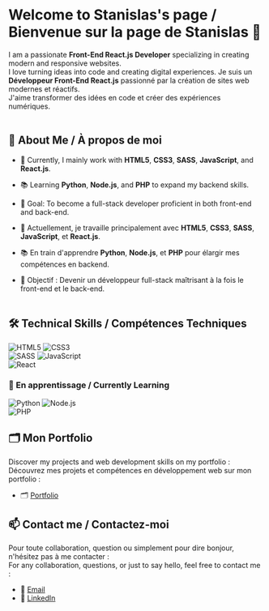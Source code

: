 # Welcome to Stanislas's page / Bienvenue sur la page de Stanislas 👋

I am a passionate **Front-End React.js Developer** specializing in creating modern and responsive websites.<br>
I love turning ideas into code and creating digital experiences.
Je suis un **Développeur Front-End React.js** passionné par la création de sites web modernes et réactifs.<br> 
J'aime transformer des idées en code et créer des expériences numériques.<br><br>

## 💼 About Me / À propos de moi

- 🌱 Currently, I mainly work with **HTML5**, **CSS3**, **SASS**, **JavaScript**, and **React.js**.<br>
- 📚 Learning **Python**, **Node.js**, and **PHP** to expand my backend skills.<br>
- 🎯 Goal: To become a full-stack developer proficient in both front-end and back-end.<br>

- 🌱 Actuellement, je travaille principalement avec **HTML5**, **CSS3**, **SASS**, **JavaScript**, et **React.js**.<br>
- 📚 En train d'apprendre **Python**, **Node.js**, et **PHP** pour élargir mes compétences en backend.<br>
- 🎯 Objectif : Devenir un développeur full-stack maîtrisant à la fois le front-end et le back-end.<br><br>

## 🛠️ Technical Skills / Compétences Techniques

![HTML5](https://img.shields.io/badge/-HTML5-E34F26?style=flat&logo=html5&logoColor=white)
![CSS3](https://img.shields.io/badge/-CSS3-1572B6?style=flat&logo=css3)<br>
![SASS](https://img.shields.io/badge/-SASS-CC6699?style=flat&logo=sass&logoColor=white)
![JavaScript](https://img.shields.io/badge/-JavaScript-F7DF1E?style=flat&logo=javascript&logoColor=black)<br>
![React](https://img.shields.io/badge/-React-61DAFB?style=flat&logo=react&logoColor=black)

### 🌱 En apprentissage / Currently Learning

![Python](https://img.shields.io/badge/-Python-3776AB?style=flat&logo=python&logoColor=white)
![Node.js](https://img.shields.io/badge/-Node.js-339933?style=flat&logo=nodedotjs&logoColor=white)<br>
![PHP](https://img.shields.io/badge/-PHP-777BB4?style=flat&logo=php&logoColor=white)

## 🗂️ Mon Portfolio

Discover my projects and web development skills on my portfolio :  
Découvrez mes projets et compétences en développement web sur mon portfolio :  

- 🗂️ [Portfolio](https://stanislas-portfolio.netlify.app/)

## 📫 Contact me / Contactez-moi  

Pour toute collaboration, question ou simplement pour dire bonjour, n'hésitez pas à me contacter :  
For any collaboration, questions, or just to say hello, feel free to contact me :  

- 📧 [Email](stan.mainguy@gmail.com)
- 🔗 [LinkedIn](https://www.linkedin.com/in/stanislas-mainguy-322a972b3/)
